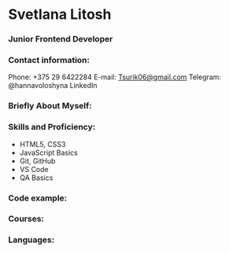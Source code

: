 # Svetlana Litosh
### Junior Frontend Developer
### Contact information:
Phone: +375 29 6422284
E-mail: Tsurik06@gmail.com
Telegram: @hannavoloshyna
LinkedIn
### Briefly About Myself:

### Skills and Proficiency:
* HTML5, CSS3
* JavaScript Basics
* Git, GitHub
* VS Code
* QA Basics

### Code example:

### Courses:

### Languages:
